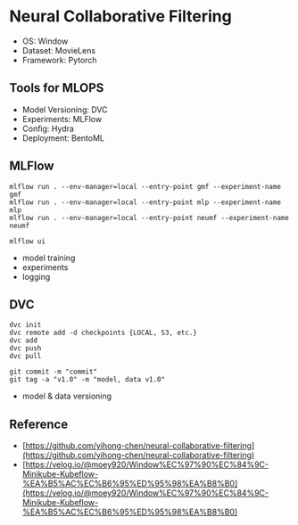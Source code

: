 
# Neural Collaborative Filtering

- OS: Window
- Dataset: MovieLens
- Framework: Pytorch

## Tools for MLOPS 

- Model Versioning: DVC
- Experiments: MLFlow
- Config: Hydra
- Deployment: BentoML

## MLFlow

```
mlflow run . --env-manager=local --entry-point gmf --experiment-name gmf
mlflow run . --env-manager=local --entry-point mlp --experiment-name mlp
mlflow run . --env-manager=local --entry-point neumf --experiment-name neumf
```

```
mlflow ui
```

- model training
- experiments
- logging

## DVC 

```
dvc init 
dvc remote add -d checkpoints {LOCAL, S3, etc.}
dvc add
dvc push
dvc pull

git commit -m "commit"
git tag -a "v1.0" -m "model, data v1.0"
```

- model & data versioning

## Reference 
- [https://github.com/yihong-chen/neural-collaborative-filtering](https://github.com/yihong-chen/neural-collaborative-filtering)
- [https://velog.io/@moey920/Window%EC%97%90%EC%84%9C-Minikube-Kubeflow-%EA%B5%AC%EC%B6%95%ED%95%98%EA%B8%B0](https://velog.io/@moey920/Window%EC%97%90%EC%84%9C-Minikube-Kubeflow-%EA%B5%AC%EC%B6%95%ED%95%98%EA%B8%B0)
